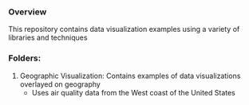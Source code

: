 ### Overview

This repository contains data visualization examples using a variety of libraries and techniques

### Folders:

1. Geographic Visualization: Contains examples of data visualizations overlayed on geography
    - Uses air quality data from the West coast of the United States
